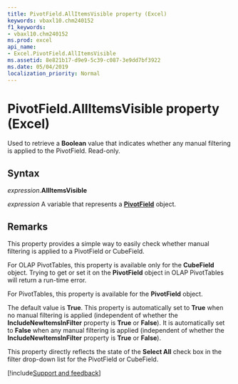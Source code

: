 ```yaml
---
title: PivotField.AllItemsVisible property (Excel)
keywords: vbaxl10.chm240152
f1_keywords:
- vbaxl10.chm240152
ms.prod: excel
api_name:
- Excel.PivotField.AllItemsVisible
ms.assetid: 8e821b17-d9e9-5c39-c087-3e9dd7bf3922
ms.date: 05/04/2019
localization_priority: Normal
---
```



# PivotField.AllItemsVisible property (Excel)

Used to retrieve a **Boolean** value that indicates whether any manual filtering is applied to the PivotField. Read-only.


## Syntax

_expression_.**AllItemsVisible**

_expression_ A variable that represents a **[PivotField](Excel.PivotField.md)** object.


## Remarks

This property provides a simple way to easily check whether manual filtering is applied to a PivotField or CubeField.

For OLAP PivotTables, this property is available only for the **CubeField** object. Trying to get or set it on the **PivotField** object in OLAP PivotTables will return a run-time error.

For PivotTables, this property is available for the **PivotField** object.

The default value is **True**. This property is automatically set to **True** when no manual filtering is applied (independent of whether the **IncludeNewItemsInFilter** property is **True** or **False**). It is automatically set to **False** when any manual filtering is applied (independent of whether the **IncludeNewItemsInFilter** property is **True** or **False**).

This property directly reflects the state of the **Select All** check box in the filter drop-down list for the PivotField or CubeField.




[!include[Support and feedback](~/includes/feedback-boilerplate.md)]